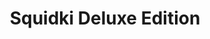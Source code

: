 ---
slug: squidki-deluxe-edition
title: Squidki Deluxe Edition
description: "Squidki Deluxe Edition is an exciting online game. Play for free directly in your browser!"
icon: /images/new_mods/Sprunki Deluxe Edition.png
url: https://wowtbc.net/sprunkin/sprunki-deluxe/index.html
previewImage: /images/new_mods/Sprunki Deluxe Edition.png
type: new mods

# SEO配置
seo:
  title: "Squidki Deluxe Edition - Play Free Online Game | Fun Browser Games"
  description: "Squidki Deluxe Edition - Play this fun online game for free in your browser. No download required!"
  ogImage: "/images/new_mods/Sprunki Deluxe Edition.png"
  keywords: "squidki-deluxe-edition, online game, browser game, free game, new mods game, play online"

videoUrls:
  - https://www.youtube.com/embed/example1
  - https://www.youtube.com/embed/example2

whyPlay:
  title: "Why Play Squidki Deluxe Edition?"
  items:
    - "Immersive Gameplay: Squidki Deluxe Edition offers an engaging and immersive gaming experience that will keep you entertained for hours"
    - "Challenging Levels: Test your skills with increasingly difficult challenges and obstacles"
    - "Beautiful Graphics: Enjoy stunning visuals and smooth animations that bring the game world to life"
    - "Regular Updates: New content and features are added regularly to keep the game fresh and exciting"
    - "Free to Play: Experience all the fun without spending a penny"
    - "Community Features: Connect with other players, share strategies, and compete for high scores"
    - "Cross-Platform: Play on any device with a web browser, no downloads required"

features:
  title: "Key Features of Squidki Deluxe Edition"
  image: "/images/new_mods/Sprunki Deluxe Edition.png"
  items:
    - "Intuitive Controls: Easy to learn controls make Squidki Deluxe Edition accessible for players of all skill levels"
    - "Multiple Game Modes: Enjoy various gameplay options that provide different challenges and experiences"
    - "Character Customization: Personalize your gaming experience with unique characters and items"
    - "Achievement System: Complete special tasks to earn rewards and recognition"
    - "Leaderboards: Compete with players worldwide and see who can achieve the highest scores"

characteristics:
  title: "Game Characteristics"
  image: "/images/new_mods/Sprunki Deluxe Edition.png"
  items:
    - "Genre: New mods game with elements of strategy and skill"
    - "Difficulty: Suitable for both casual gamers and those seeking a challenge"
    - "Play Time: Quick sessions or extended gameplay, depending on your preference"
    - "Art Style: Vibrant and engaging visuals that enhance the gaming experience"
    - "Sound Design: Immersive audio that complements the gameplay perfectly"

info: "Squidki Deluxe Edition is an exciting online game that offers players a unique and engaging gaming experience. With its intuitive controls, stunning visuals, and challenging gameplay, Squidki Deluxe Edition provides hours of entertainment for players of all ages and skill levels. Whether you're looking for a quick gaming session during a break or an extended play session, Squidki Deluxe Edition delivers an immersive experience that will keep you coming back for more. The game features multiple levels of increasing difficulty, ensuring that players are constantly challenged as they progress. With regular updates adding new content and features, Squidki Deluxe Edition remains fresh and exciting, providing endless entertainment options for its growing community of players."

howToPlayIntro: "Welcome to Squidki Deluxe Edition! This guide will walk you through the basics and help you master the game. Whether you're a beginner or looking to improve your skills, these tips and instructions will enhance your gaming experience."

howToPlaySteps:
  - title: "Getting Started"
    description: "Begin your Squidki Deluxe Edition adventure by familiarizing yourself with the controls. Use your keyboard or mouse to navigate through the game interface. The tutorial will guide you through the basic mechanics and help you understand the objectives."
  - title: "Understanding the Objectives"
    description: "In Squidki Deluxe Edition, your main goal is to progress through levels by completing specific objectives. Each level presents unique challenges that require different strategies and approaches."
  - title: "Mastering the Controls"
    description: "Practice using the controls to improve your precision and reaction time. Squidki Deluxe Edition requires quick reflexes and strategic thinking to overcome obstacles and defeat opponents."
  - title: "Utilizing Power-ups"
    description: "Collect power-ups throughout the game to enhance your abilities and overcome difficult challenges. Each power-up offers unique advantages that can be crucial for success."
  - title: "Developing Strategies"
    description: "As you progress in Squidki Deluxe Edition, develop effective strategies for different scenarios. Analyze patterns, anticipate challenges, and adapt your approach to maximize your performance."

faq:
  title: "Frequently Asked Questions about Squidki Deluxe Edition"
  items:
    - question: "Is Squidki Deluxe Edition free to play?"
      answer: "Yes, Squidki Deluxe Edition is completely free to play directly in your web browser. No downloads or purchases are required to enjoy the full game experience."
    - question: "Can I play Squidki Deluxe Edition on mobile devices?"
      answer: "Yes, Squidki Deluxe Edition is optimized for both desktop and mobile play. You can enjoy the game on any device with a web browser and internet connection."
    - question: "Are there any in-game purchases?"
      answer: "While Squidki Deluxe Edition is free to play, there may be optional in-game purchases available for cosmetic items or additional features that don't affect core gameplay."
    - question: "How often is Squidki Deluxe Edition updated?"
      answer: "The developers regularly update Squidki Deluxe Edition with new content, features, and improvements based on player feedback and game performance."
    - question: "Can I play Squidki Deluxe Edition offline?"
      answer: "Currently, Squidki Deluxe Edition requires an internet connection to play as it's a browser-based online game."
    - question: "Is Squidki Deluxe Edition suitable for children?"
      answer: "Yes, Squidki Deluxe Edition is designed to be family-friendly and suitable for players of all ages."
    - question: "How do I report bugs or issues?"
      answer: "If you encounter any problems while playing Squidki Deluxe Edition, you can report them through the game's support page or contact the developers directly through their website."
    - question: "Still Have Questions?"
      answer: "If you have additional questions about Squidki Deluxe Edition that aren't covered in this FAQ, please visit our support center or contact our customer service team for assistance."
---